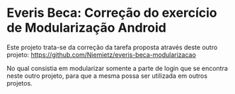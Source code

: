 # Everis Beca: Correção do exercício de Modularização Android

Este projeto trata-se da correção da tarefa proposta através deste outro projeto:
https://github.com/Niemietz/everis-beca-modularizacao

No qual consistia em modularizar somente a parte de login que se encontra neste outro projeto, para que a mesma possa ser utilizada em outros projetos.
